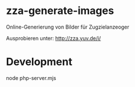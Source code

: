 # zza-generate-images
Online-Generierung von Bilder für Zugzielanzeoger

Ausprobieren unter:
http://zza.yuv.de/i/


# Development
node php-server.mjs
